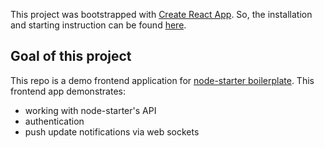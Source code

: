 This project was bootstrapped with [Create React App](https://github.com/facebookincubator/create-react-app).
So, the installation and starting instruction can be found [here](https://github.com/facebookincubator/create-react-app/blob/master/packages/react-scripts/template/README.md).


## Goal of this project

This repo is a demo frontend application for [node-starter boilerplate](https://github.com/azakharo/node-starter).
This frontend app demonstrates:
  - working with node-starter's API
  - authentication
  - push update notifications via web sockets

